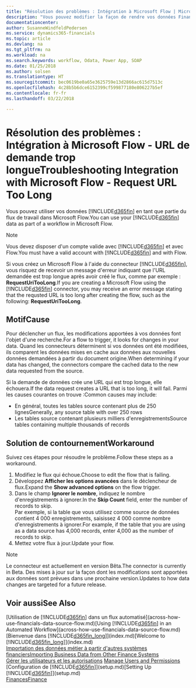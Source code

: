 ```yaml
---
title: "Résolution des problèmes : Intégration à Microsoft Flow | Microsoft Docs"
description: "Vous pouvez modifier la façon de rendre vos données Financials disponibles sous forme de données sources et spécifier une URL OData de vos services Web pour générer un flux de travail automatisé."
documentationcenter: 
author: SusanneWindfeldPedersen
ms.service: dynamics365-financials
ms.topic: article
ms.devlang: na
ms.tgt_pltfrm: na
ms.workload: na
ms.search.keywords: workflow, Odata, Power App, SOAP
ms.date: 01/25/2018
ms.author: solsen
ms.translationtype: HT
ms.sourcegitcommit: bec0619be0a65e3625759e13d2866ac615d7513c
ms.openlocfilehash: 4c28b5b6dce6152399cf599877180e806227b5ef
ms.contentlocale: fr-fr
ms.lasthandoff: 03/22/2018

---
```

# <a name="troubleshooting-integration-with-microsoft-flow---request-url-too-long"></a><span data-ttu-id="1b100-103">Résolution des problèmes : Intégration à Microsoft Flow - URL de demande trop longue</span><span class="sxs-lookup"><span data-stu-id="1b100-103">Troubleshooting Integration with Microsoft Flow - Request URL Too Long</span></span>
<span data-ttu-id="1b100-104">Vous pouvez utiliser vos données [!INCLUDE[d365fin](includes/d365fin_md.md)] en tant que partie du flux de travail dans Microsoft Flow.</span><span class="sxs-lookup"><span data-stu-id="1b100-104">You can use your [!INCLUDE[d365fin](includes/d365fin_md.md)] data as part of a workflow in Microsoft Flow.</span></span>  

> [!NOTE]  
>   <span data-ttu-id="1b100-105">Vous devez disposer d'un compte valide avec [!INCLUDE[d365fin](includes/d365fin_md.md)] et avec Flow.</span><span class="sxs-lookup"><span data-stu-id="1b100-105">You must have a valid account with [!INCLUDE[d365fin](includes/d365fin_md.md)] and with Flow.</span></span>  

<span data-ttu-id="1b100-106">Si vous créez un Microsoft Flow à l'aide du connecteur [!INCLUDE[d365fin](includes/d365fin_md.md)], vous risquez de recevoir un message d'erreur indiquant que l'URL demandée est trop longue après avoir créé le flux, comme par exemple : **RequestUriTooLong**.</span><span class="sxs-lookup"><span data-stu-id="1b100-106">If you are creating a Microsoft Flow using the [!INCLUDE[d365fin](includes/d365fin_md.md)] connector, you may receive an error message stating that the requsted URL is too long after creating the flow, such as the following: **RequestUriTooLong**.</span></span>

## <a name="cause"></a><span data-ttu-id="1b100-107">Motif</span><span class="sxs-lookup"><span data-stu-id="1b100-107">Cause</span></span>
<span data-ttu-id="1b100-108">Pour déclencher un flux, les modifications apportées à vos données font l'objet d'une recherche.</span><span class="sxs-lookup"><span data-stu-id="1b100-108">For a flow to trigger, it looks for changes in your data.</span></span> <span data-ttu-id="1b100-109">Quand les connecteurs déterminent si vos données ont été modifiées, ils comparent les données mises en cache aux données aux nouvelles données demandées à partir du document origine.</span><span class="sxs-lookup"><span data-stu-id="1b100-109">When determining if your data has changed, the connectors compare the cached data to the new data requested from the source.</span></span>  

<span data-ttu-id="1b100-110">Si la demande de données crée une URL qui est trop longue, elle échouera.</span><span class="sxs-lookup"><span data-stu-id="1b100-110">If the data request creates a URL that is too long, it will fail.</span></span> <span data-ttu-id="1b100-111">Parmi les causes courantes on trouve :</span><span class="sxs-lookup"><span data-stu-id="1b100-111">Common causes may include:</span></span>
- <span data-ttu-id="1b100-112">En général, toutes les tables source contenant plus de 250 lignes</span><span class="sxs-lookup"><span data-stu-id="1b100-112">Generally, any source table with over 250 rows</span></span>
- <span data-ttu-id="1b100-113">Les tables source contenant plusieurs milliers d'enregistrements</span><span class="sxs-lookup"><span data-stu-id="1b100-113">Source tables containing multiple thousands of records</span></span>

## <a name="workaround"></a><span data-ttu-id="1b100-114">Solution de contournement</span><span class="sxs-lookup"><span data-stu-id="1b100-114">Workaround</span></span>
<span data-ttu-id="1b100-115">Suivez ces étapes pour résoudre le problème.</span><span class="sxs-lookup"><span data-stu-id="1b100-115">Follow these steps as a workaround.</span></span>
1. <span data-ttu-id="1b100-116">Modifiez le flux qui échoue.</span><span class="sxs-lookup"><span data-stu-id="1b100-116">Choose to edit the flow that is failing.</span></span>
2. <span data-ttu-id="1b100-117">Développez **Afficher les options avancées** dans le déclencheur de flux.</span><span class="sxs-lookup"><span data-stu-id="1b100-117">Expand the **Show advanced options** on the flow trigger.</span></span>
3. <span data-ttu-id="1b100-118">Dans le champ **Ignorer le nombre**, indiquez le nombre d'enregistrements à ignorer.</span><span class="sxs-lookup"><span data-stu-id="1b100-118">In the **Skip Count** field, enter the number of records to skip.</span></span>  
<span data-ttu-id="1b100-119">Par exemple, si la table que vous utilisez comme source de données contient 4 000 enregistrements, saisissez 4 000 comme nombre d'enregistrements à ignorer.</span><span class="sxs-lookup"><span data-stu-id="1b100-119">For example, if the table that you are using as a data source has 4,000 records, enter 4,000 as the number of records to skip.</span></span>
4. <span data-ttu-id="1b100-120">Mettez votre flux à jour.</span><span class="sxs-lookup"><span data-stu-id="1b100-120">Update your flow.</span></span>

> [!NOTE]  
> <span data-ttu-id="1b100-121">Le connecteur est actuellement en version Bêta.</span><span class="sxs-lookup"><span data-stu-id="1b100-121">The connector is currently in Beta.</span></span> <span data-ttu-id="1b100-122">Des mises à jour sur la façon dont les modifications sont apportées aux données sont prévues dans une prochaine version.</span><span class="sxs-lookup"><span data-stu-id="1b100-122">Updates to how data changes are targeted for a future release.</span></span>


## <a name="see-also"></a><span data-ttu-id="1b100-123">Voir aussi</span><span class="sxs-lookup"><span data-stu-id="1b100-123">See Also</span></span>
<span data-ttu-id="1b100-124">[Utilisation de [!INCLUDE[d365fin](includes/d365fin_md.md)] dans un flux automatisé](across-how-use-financials-data-source-flow.md)</span><span class="sxs-lookup"><span data-stu-id="1b100-124">[Using [!INCLUDE[d365fin](includes/d365fin_md.md)] in an Automated Workflow](across-how-use-financials-data-source-flow.md)</span></span>  
<span data-ttu-id="1b100-125">[Bienvenue dans [!INCLUDE[d365fin_long](includes/d365fin_long_md.md)]](index.md)</span><span class="sxs-lookup"><span data-stu-id="1b100-125">[Welcome to [!INCLUDE[d365fin_long](includes/d365fin_long_md.md)]](index.md)</span></span>  
[<span data-ttu-id="1b100-126">Importation des données métier à partir d'autres systèmes financiers</span><span class="sxs-lookup"><span data-stu-id="1b100-126">Importing Business Data from Other Finance Systems</span></span>](upload-data.md)  
<span data-ttu-id="1b100-127">[Gérer les utilisateurs et les autorisations](ui-how-users-permissions.md)  </span><span class="sxs-lookup"><span data-stu-id="1b100-127">[Manage Users and Permissions](ui-how-users-permissions.md)  </span></span>  
<span data-ttu-id="1b100-128">[Configuration de [!INCLUDE[d365fin](includes/d365fin_md.md)]](setup.md)</span><span class="sxs-lookup"><span data-stu-id="1b100-128">[Setting Up [!INCLUDE[d365fin](includes/d365fin_md.md)]](setup.md)</span></span>  
[<span data-ttu-id="1b100-129">Finances</span><span class="sxs-lookup"><span data-stu-id="1b100-129">Finance</span></span>](finance.md)  

